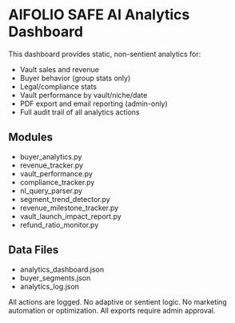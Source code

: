 # AIFOLIO SAFE AI Analytics Dashboard

This dashboard provides static, non-sentient analytics for:

- Vault sales and revenue
- Buyer behavior (group stats only)
- Legal/compliance stats
- Vault performance by vault/niche/date
- PDF export and email reporting (admin-only)
- Full audit trail of all analytics actions

## Modules

- buyer_analytics.py
- revenue_tracker.py
- vault_performance.py
- compliance_tracker.py
- nl_query_parser.py
- segment_trend_detector.py
- revenue_milestone_tracker.py
- vault_launch_impact_report.py
- refund_ratio_monitor.py

## Data Files

- analytics_dashboard.json
- buyer_segments.json
- analytics_log.json

All actions are logged. No adaptive or sentient logic. No marketing automation or optimization. All exports require admin approval.
